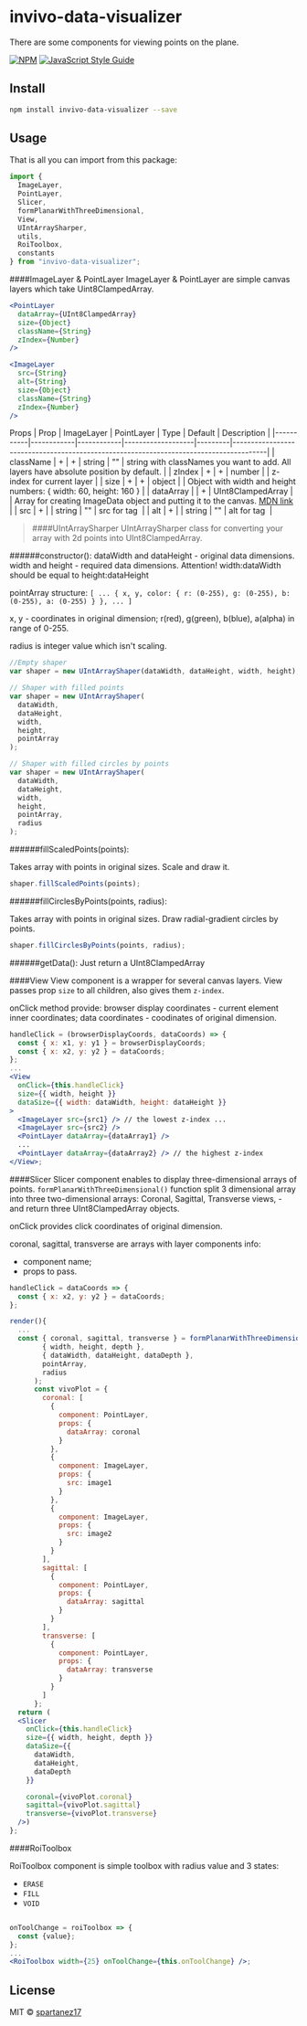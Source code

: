 # invivo-data-visualizer

>

There are some components for viewing points on the plane.

[![NPM](https://img.shields.io/npm/v/invivo-data-visualizer.svg)](https://www.npmjs.com/package/invivo-data-visualizer) [![JavaScript Style Guide](https://img.shields.io/badge/code_style-standard-brightgreen.svg)](https://standardjs.com)

## Install

```bash
npm install invivo-data-visualizer --save
```

## Usage

That is all you can import from this package:

```jsx
import {
  ImageLayer,
  PointLayer,
  Slicer,
  formPlanarWithThreeDimensional,
  View,
  UIntArraySharper,
  utils,
  RoiToolbox,
  constants
} from "invivo-data-visualizer";
```

####ImageLayer & PointLayer
ImageLayer & PointLayer are simple canvas layers which take Uint8ClampedArray.

```jsx
<PointLayer
  dataArray={UInt8ClampedArray}
  size={Object}
  className={String}
  zIndex={Number}
/>

<ImageLayer
  src={String}
  alt={String}
  size={Object}
  className={String}
  zIndex={Number}
/>
```

Props
| Prop | ImageLayer | PointLayer | Type | Default | Description |
|-----------|------------|------------|-------------------|---------|---------------------------------------------------------------------------------------|
| className | + | + | string | "" | string with classNames you want to add. All layers have absolute position by default. |
| zIndex | + | + | number | | z-index for current layer |
| size | + | + | object | | Object with width and height numbers: { width: 60, height: 160 } |
| dataArray | | + | UInt8ClampedArray | | Array for creating ImageData object and putting it to the canvas. [MDN link](https://developer.mozilla.org/en-US/docs/Web/API/Canvas_API/Tutorial/Pixel_manipulation_with_canvas) |
| src | + | | string | "" | src for tag <img> |
| alt | + | | string | "" | alt for tag <img> |

> ####UIntArraySharper
> UIntArraySharper class for converting your array with 2d points into UInt8ClampedArray.

######constructor():
dataWidth and dataHeight - original data dimensions.
width and height - required data dimensions.
Attention! width:dataWidth should be equal to height:dataHeight

pointArray structure:
`[ ... { x, y, color: { r: (0-255), g: (0-255), b: (0-255), a: (0-255) } }, ... ]`

x, y - coordinates in original dimension;
r(red), g(green), b(blue), a(alpha) in range of 0-255.

radius is integer value which isn't scaling.

```jsx
//Empty shaper
var shaper = new UIntArrayShaper(dataWidth, dataHeight, width, height);

// Shaper with filled points
var shaper = new UIntArrayShaper(
  dataWidth,
  dataHeight,
  width,
  height,
  pointArray
);

// Shaper with filled circles by points
var shaper = new UIntArrayShaper(
  dataWidth,
  dataHeight,
  width,
  height,
  pointArray,
  radius
);
```

######fillScaledPoints(points):

Takes array with points in original sizes.
Scale and draw it.

```jsx
shaper.fillScaledPoints(points);
```

######fillCirclesByPoints(points, radius):

Takes array with points in original sizes.
Draw radial-gradient circles by points.

```jsx
shaper.fillCirclesByPoints(points, radius);
```

######getData():
Just return a UInt8ClampedArray

####View
View component is a wrapper for several canvas layers.
View passes prop `size` to all children, also gives them `z-index`.

onClick method provide:
browser display coordinates - current element inner coordinates;
data coordinates - coodinates of original dimension.

```jsx
handleClick = (browserDisplayCoords, dataCoords) => {
  const { x: x1, y: y1 } = browserDisplayCoords;
  const { x: x2, y: y2 } = dataCoords;
};
...
<View
  onClick={this.handleClick}
  size={{ width, height }}
  dataSize={{ width: dataWidth, height: dataHeight }}
>
  <ImageLayer src={src1} /> // the lowest z-index ...
  <ImageLayer src={src2} />
  <PointLayer dataArray={dataArray1} />
  ...
  <PointLayer dataArray={dataArray2} /> // the highest z-index
</View>;
```

####Slicer
Slicer component enables to display three-dimensional arrays of points.
`formPlanarWithThreeDimensional()` function split 3 dimensional array into three two-dimensional arrays:
Coronal, Sagittal, Transverse views, - and return three UInt8ClampedArray objects.

onClick provides click coordinates of original dimension.

coronal, sagittal, transverse are arrays with layer components info:

- component name;
- props to pass.

```jsx
handleClick = dataCoords => {
  const { x: x2, y: y2 } = dataCoords;
};

render(){
  ...
  const { coronal, sagittal, transverse } = formPlanarWithThreeDimensional(
        { width, height, depth },
        { dataWidth, dataHeight, dataDepth },
        pointArray,
        radius
      );
      const vivoPlot = {
        coronal: [
          {
            component: PointLayer,
            props: {
              dataArray: coronal
            }
          },
          {
            component: ImageLayer,
            props: {
              src: image1
            }
          },
          {
            component: ImageLayer,
            props: {
              src: image2
            }
          }
        ],
        sagittal: [
          {
            component: PointLayer,
            props: {
              dataArray: sagittal
            }
          }
        ],
        transverse: [
          {
            component: PointLayer,
            props: {
              dataArray: transverse
            }
          }
        ]
      };
  return (
  <Slicer
    onClick={this.handleClick}
    size={{ width, height, depth }}
    dataSize={{
      dataWidth,
      dataHeight,
      dataDepth
    }}

    coronal={vivoPlot.coronal}
    sagittal={vivoPlot.sagittal}
    transverse={vivoPlot.transverse}
  />)
};
```

####RoiToolbox

RoiToolbox component is simple toolbox with radius value and 3 states:

- `ERASE`
- `FILL`
- `VOID`

```jsx

onToolChange = roiToolbox => {
  const {value};
};
...
<RoiToolbox width={25} onToolChange={this.onToolChange} />;
```

## License

MIT © [spartanez17](https://github.com/spartanez17)
